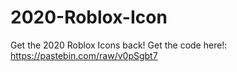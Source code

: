 # 2020-Roblox-Icon
Get the 2020 Roblox Icons back!
Get the code here!: https://pastebin.com/raw/v0pSgbt7
